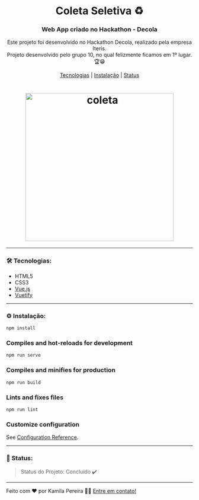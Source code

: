 <h1 align="center">Coleta Seletiva ♻</h1>

<h3 align="center">Web App criado no Hackathon - Decola</h3>

<p align="center">Este projeto foi desenvolvido no Hackathon Decola, realizado pela empresa Iteris.<br>Projeto desenvolvido pelo grupo 10, no qual felizmente ficamos em 1º lugar. 🏆😁</p>
<p align="center"><a href="#tecnologias">Tecnologias</a> | <a href="#instalacao">Instalação</a> | <a href="#status">Status</a></p>

<h1 align="center"><img alt="coleta" src="https://github.com/kahpereira/ProjetoIterisTime10/blob/main/src/assets/screenrec.gif" max-width="400px" width="400px"/></h1>

---

<a id="tecnologias"></a>
### 🛠 Tecnologias:
- HTML5
- CSS3
- [Vue.js](https://vuejs.org/)
- [Vuetify](https://vuetifyjs.com/en/)

---

<a id="instalacao"></a>
### ⚙ Instalação:

```
npm install
```

### Compiles and hot-reloads for development
```
npm run serve
```

### Compiles and minifies for production
```
npm run build
```

### Lints and fixes files
```
npm run lint
```

### Customize configuration
See [Configuration Reference](https://cli.vuejs.org/config/).

---

<a id="status"></a>
### 🚀 Status:
> Status do Projeto: Concluido :heavy_check_mark:

---

Feito com ❤️ por Kamila Pereira 👋🏼 <a href="https://www.linkedin.com/in/kamila-pereira/">Entre em contato!</a>
